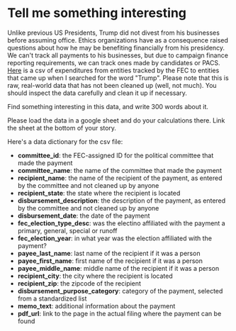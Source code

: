 # Tell me something interesting

Unlike previous US Presidents, Trump did not divest from his businesses before assuming office. Ethics organizations have as a consequence raised questions about how he may be benefiting financially from his presidency. We can't track all payments to his businesses, but due to campaign finance reporting requirements, we can track ones made by candidates or PACS. [Here](https://github.com/rshorey/digitalframeworks-spring18/blob/master/trump_expenditures.csv) is a csv of expenditures from entities tracked by the FEC to entities that came up when I searched for the word "Trump". Please note that this is raw, real-world data that has not been cleaned up (well, not much). You should inspect the data carefully and clean it up if necessary.

Find something interesting in this data, and write 300 words about it.

Please load the data in a google sheet and do your calculations there. Link the sheet at the bottom of your story.


Here's a data dictionary for the csv file:

* __committee_id__: the FEC-assigned ID for the political committee that made the payment
* __committee_name__: the name of the committee that made the payment
* __recipient_name__: the name of the recipient of the payment, as entered by the committee and not cleaned up by anyone
* __recipient_state__: the state where the recipient is located
* __disbursement_description__: the description of the payment, as entered by the committee and not cleaned up by anyone
* __disbursement_date__: the date of the payment
* __fec_election_type_desc__: was the electino affiliated with the payment a primary, general, special or runoff
* __fec_election_year__: in what year was the election affiliated with the payment?
* __payee_last_name__: last name of the recipient if it was a person
* __payee_first_name__: first name of the recipient if it was a person
* __payee_middle_name__: middle name of the recipient if it was a person
* __recipient_city__: the city where the recipient is located
* __recipient_zip__: the zipcode of the recipient
* __disbursement_purpose_category__: category of the payment, selected from a standardized list
* __memo_text__: additional information about the payment
* __pdf_url__: link to the page in the actual filing where the payment can be found
